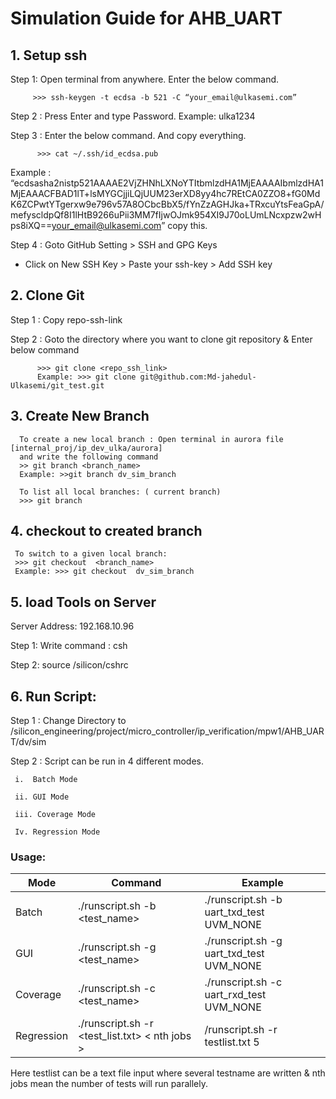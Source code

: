 # Simulation Guide for AHB_UART


## 1. Setup ssh

 Step 1: Open terminal from anywhere. Enter the below command.
 
         >>> ssh-keygen -t ecdsa -b 521 -C “your_email@ulkasemi.com”
          
 Step 2 :  Press Enter and type Password. 
           Example: ulka1234
           
 Step 3 : Enter the below command. And copy everything.
 
          >>> cat ~/.ssh/id_ecdsa.pub
    
Example : 
“ecdsasha2nistp521AAAAE2VjZHNhLXNoYTItbmlzdHA1MjEAAAAIbmlzdHA1MjEAAACFBAD1lT+lsMYGCjjiLQjUUM23erXD8yy4hc7REtCA0ZZO8+fG0MdK6ZCPwtYTgerxw9e796v57A8OCbcBbX5/fYnZzAGHJka+TRxcuYtsFeaGpA/mefyscldpQf8I1lHtB9266uPii3MM7fIjwOJmk954XI9J70oLUmLNcxpzw2wHps8iXQ==your_email@ulkasemi.com”  copy this.

Step 4 : Goto GitHub Setting > SSH and GPG Keys 

+ Click on New  SSH Key > Paste your ssh-key > Add SSH key

## 2. Clone Git

Step 1 : Copy repo-ssh-link 

Step 2 :  Goto the directory where you want to clone git repository & Enter below command

          >>> git clone <repo_ssh_link>          
          Example: >>> git clone git@github.com:Md-jahedul-Ulkasemi/git_test.git


## 3. Create New Branch
      To create a new local branch : Open terminal in aurora file [internal_proj/ip_dev_ulka/aurora]                                                   
      and write the following command
      >> git branch <branch_name>
      Example: >>git branch dv_sim_branch
     
      To list all local branches: ( current branch)
      >>> git branch

## 4. checkout to created branch
     To switch to a given local branch:
     >>> git checkout  <branch_name>
     Example: >>> git checkout  dv_sim_branch
     
## 5. load Tools on Server

 Server Address: 192.168.10.96
 
 Step 1: Write command : csh 
 
 Step 2: source /silicon/cshrc
 
## 6. Run Script: 

Step 1 : Change Directory to /silicon_engineering/project/micro_controller/ip_verification/mpw1/AHB_UART/dv/sim

Step 2 : Script can be run in 4 different modes. 

     i.  Batch Mode
 
     ii. GUI Mode
 
     iii. Coverage Mode
 
     Iv. Regression Mode
 
### Usage:

| Mode       |          Command                               | Example | 
|------------|------------------------------------------------|---------|
| Batch      | ./runscript.sh -b <test_name> <verbosity> | ./runscript.sh -b  uart_txd_test  UVM_NONE |
| GUI        | ./runscript.sh -g <test_name> <verbosity> | ./runscript.sh -g  uart_txd_test  UVM_NONE |
| Coverage   | ./runscript.sh -c <test_name> <verbosity> | ./runscript.sh -c  uart_rxd_test  UVM_NONE |
| Regression | ./runscript.sh -r <test_list.txt>  < nth jobs > |  /runscript.sh -r testlist.txt 5 |
    
Here testlist can be a text file input where several testname are written
& nth jobs mean the number of tests will run parallely. 


